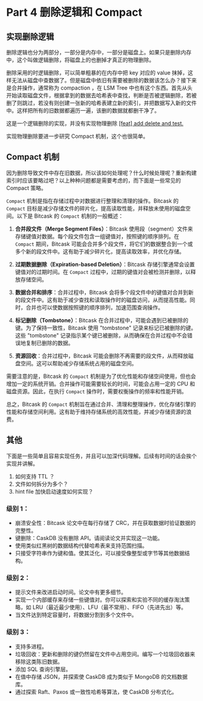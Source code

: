 # Part 4 删除逻辑和 Compact 

## 实现删除逻辑

删除逻辑也分为两部分，一部分是内存中，一部分是磁盘上。如果只是删除内存中，这个叫做逻辑删除，将磁盘上的也删掉才真正的物理删除。

删除采用的时逻辑删除，可以简单粗暴的在内存中把 key 对应的 value 抹掉，这样无法从磁盘中查数据了。但是磁盘中依旧有需要被删除的数据该怎么办？接下来是合并操作，通常称为 compaction ，在 LSM Tree 中也有这个东西。首先从头开始读取磁盘文件，根据拿到的数据去哈希表中查找，判断是否被逻辑删除，若被删了则跳过，若没有则创建一张新的哈希表建立新的索引，并把数据写入新的文件中。这样把所有的旧数据都遍历一遍，该删的数据就都删干净了。

这是一个逻辑删除的实现，并没有实现物理删除 [[feat] add delete and test.](https://github.com/weijiew/abyssdb/commit/243d884c45d5eae3eb1d8fd9bbf573b6f4e85703) 

实现物理删除要进一步研究 Compact 机制，这个也很简单。

## Compact 机制

因为删除导致文件中存在旧数据，所以该如何处理呢？什么时候处理呢？重新构建索引时应该要略过吧？以上种种问题都是需要考虑的，而下面是一些常见的 Compact 策略。

`Compact` 机制是指在存储过程中对数据进行整理和清理的操作。Bitcask 的 `Compact` 目标是减少存储文件的碎片化，提高读取性能，并释放未使用的磁盘空间。以下是 Bitcask 的 `Compact` 机制的一般概述：

1. **合并段文件（Merge Segment Files）**：Bitcask 使用段（segment）文件来存储键值对数据。每个段文件包含一组键值对，按照键的顺序排列。在 `Compact` 期间，Bitcask 可能会合并多个段文件，将它们的数据整合到一个或多个新的段文件中。这有助于减少碎片化，提高读取效率，并优化存储。

2. **过期数据删除（Expiration-based Deletion）**：Bitcask 存储引擎通常会设置键值对的过期时间。在 `Compact` 过程中，过期的键值对会被检测并删除，以释放存储空间。

3. **数据合并和排序**：合并过程中，Bitcask 会将多个段文件中的键值对合并到新的段文件中。这有助于减少查找和读取操作时的磁盘访问，从而提高性能。同时，合并也可以使数据按照键的顺序排列，加速范围查询操作。

4. **标记删除（Tombstone）**：Bitcask 在合并过程中，可能会遇到已被删除的键。为了保持一致性，Bitcask 使用 "tombstone" 记录来标记已被删除的键。这些 "tombstone" 记录指示某个键已被删除，从而确保在合并过程中不会错误地复制已删除的数据。

5. **资源回收**：合并过程中，Bitcask 可能会删除不再需要的段文件，从而释放磁盘空间。这可以帮助减少存储系统占用的磁盘空间。

需要注意的是，Bitcask 的 `Compact` 机制是为了优化性能和存储空间使用，但也会增加一定的系统开销。合并操作可能需要较长的时间，可能会占用一定的 CPU 和磁盘资源。因此，在执行 `Compact` 操作时，需要权衡操作的频率和性能开销。

总之，Bitcask 的 `Compact` 机制旨在通过合并、清理和整理操作，优化存储引擎的性能和存储空间利用。这有助于维持存储系统的高效性能，并减少存储资源的浪费。

## 其他

下面是一些简单且容易实现任务，并且可以加深代码理解。后续有时间的话会挨个实现并讲解。

1. 如何支持 TTL ？
2. 文件如何拆分为多个？
3. hint file 加快启动速度如何实现？





### 级别 1：
- 崩溃安全性：Bitcask 论文中在每行存储了 CRC，并在获取数据时验证数据的完整性。
- 键删除：CaskDB 没有删除 API。请阅读论文并实现这一功能。
- 使用类似红黑树的数据结构代替哈希表来支持范围扫描。
- 只接受字符串作为键和值。使其泛化，可以接受像整型或字节等其他数据结构。

### 级别 2：
- 提示文件来改进启动时间。论文中有更多细节。
- 实现一个内部缓存来存储一些键值对。你可以探索和实验不同的缓存淘汰策略，如 LRU（最近最少使用）、LFU（最不常用）、FIFO（先进先出）等。
- 当文件达到特定容量时，将数据分割到多个文件中。

### 级别 3：
- 支持多进程。
- 垃圾回收：更新和删除的键仍然留在文件中占用空间。编写一个垃圾回收器来移除这类陈旧数据。
- 添加 SQL 查询引擎层。
- 在值中存储 JSON，并探索使 CaskDB 成为类似于 MongoDB 的文档数据库。
- 通过探索 Raft、Paxos 或一致性哈希等算法，使 CaskDB 分布式化。